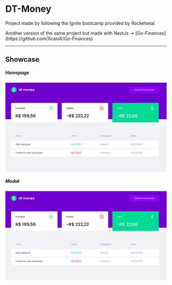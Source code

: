 # DT-Money

<p>Project made by following the Ignite bootcamp provided by Rocketseat</p>
<p>Another version of the same project but made with NextJs
-> [Go-Finances](https://github.com/XcaioX/Go-Finances)</p>
<hr/>

## Showcase

##### Homepage

<img align="center"  src="assets/homepage.png" />

##### Modal
<img align="center" src="assets/homepage.png" />
